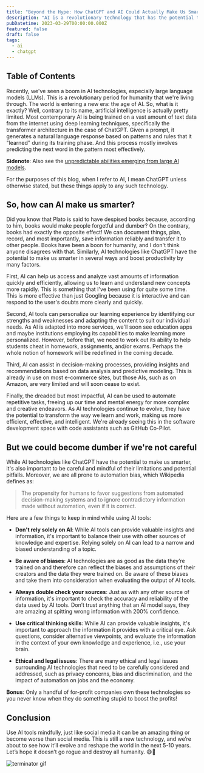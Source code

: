 ```yaml
---
title: "Beyond the Hype: How ChatGPT and AI Could Actually Make Us Smarter"
description: "AI is a revolutionary technology that has the potential to make us smarter, but it's also important to be careful and mindful of its limitations and potential pitfalls."
pubDatetime: 2023-03-29T00:00:00.000Z
featured: false
draft: false
tags:
  - ai
  - chatgpt
---
```


## Table of Contents

Recently, we've seen a boom in AI technologies, especially large language models (LLMs). This is a revolutionary period for humanity that we're living through. The world is entering a new era: the age of AI. So, what is it exactly? Well, contrary to its name, artificial intelligence is actually pretty limited. Most contemporary AI is being trained on a vast amount of text data from the internet using deep learning techniques, specifically the transformer architecture in the case of ChatGPT. Given a prompt, it generates a natural language response based on patterns and rules that it "learned" during its training phase. And this process mostly involves predicting the next word in the pattern most effectively.

**Sidenote**: Also see the [unpredictable abilities emerging from large AI models](https://www.quantamagazine.org/the-unpredictable-abilities-emerging-from-large-ai-models-20230316/).

For the purposes of this blog, when I refer to AI, I mean ChatGPT unless otherwise stated, but these things apply to any such technology.

## So, how can AI make us smarter?

Did you know that Plato is said to have despised books because, according to him, books would make people forgetful and dumber? On the contrary, books had exactly the opposite effect! We can document things, plan, record, and most importantly, save information reliably and transfer it to other people. Books have been a boon for humanity, and I don't think anyone disagrees with that. Similarly, AI technologies like ChatGPT have the potential to make us smarter in several ways and boost productivity by many factors.

First, AI can help us access and analyze vast amounts of information quickly and efficiently, allowing us to learn and understand new concepts more rapidly. This is something that I've been using for quite some time. This is more effective than just Googling because it is interactive and can respond to the user's doubts more clearly and quickly.

Second, AI tools can personalize our learning experience by identifying our strengths and weaknesses and adapting the content to suit our individual needs. As AI is adapted into more services, we'll soon see education apps and maybe institutions employing its capabilities to make learning more personalized. However, before that, we need to work out its ability to help students cheat in homework, assignments, and/or exams. Perhaps the whole notion of homework will be redefined in the coming decade.

Third, AI can assist in decision-making processes, providing insights and recommendations based on data analysis and predictive modeling. This is already in use on most e-commerce sites, but those AIs, such as on Amazon, are very limited and will soon cease to exist.

Finally, the dreaded but most impactful, AI can be used to automate repetitive tasks, freeing up our time and mental energy for more complex and creative endeavors. As AI technologies continue to evolve, they have the potential to transform the way we learn and work, making us more efficient, effective, and intelligent. We're already seeing this in the software development space with code assistants such as GitHub Co-Pilot.

## But we could become dumber if we're not careful

While AI technologies like ChatGPT have the potential to make us smarter, it's also important to be careful and mindful of their limitations and potential pitfalls. Moreover, we are all prone to automation bias, which Wikipedia defines as:

> The propensity for humans to favor suggestions from automated decision-making systems and to ignore contradictory information made without automation, even if it is correct.

Here are a few things to keep in mind while using AI tools:

- **Don't rely solely on AI**: While AI tools can provide valuable insights and information, it's important to balance their use with other sources of knowledge and expertise. Relying solely on AI can lead to a narrow and biased understanding of a topic.

- **Be aware of biases**: AI technologies are as good as the data they’re trained on and therefore can reflect the biases and assumptions of their creators and the data they were trained on. Be aware of these biases and take them into consideration when evaluating the output of AI tools.

- **Always double check your sources**: Just as with any other source of information, it's important to check the accuracy and reliability of the data used by AI tools. Don’t trust anything that an AI model says, they are amazing at spitting wrong information with 200% confidence.

- **Use critical thinking skills**: While AI can provide valuable insights, it's important to approach the information it provides with a critical eye. Ask questions, consider alternative viewpoints, and evaluate the information in the context of your own knowledge and experience, i.e., use your brain.

- **Ethical and legal issues**: There are many ethical and legal issues surrounding AI technologies that need to be carefully considered and addressed, such as privacy concerns, bias and discrimination, and the impact of automation on jobs and the economy.

**Bonus**: Only a handful of for-profit companies own these technologies so you never know when they do something stupid to boost the profits!

## Conclusion

Use AI tools mindfully, just like social media it can be an amazing thing or become worse than social media. This is still a new technology, and we’re about to see how it’ll evolve and reshape the world in the next 5-10 years. Let’s hope it doesn’t go rogue and destroy all humanity. 😅🤞

![terminator gif](https://media.giphy.com/media/IZY2SE2JmPgFG/giphy.gif)
